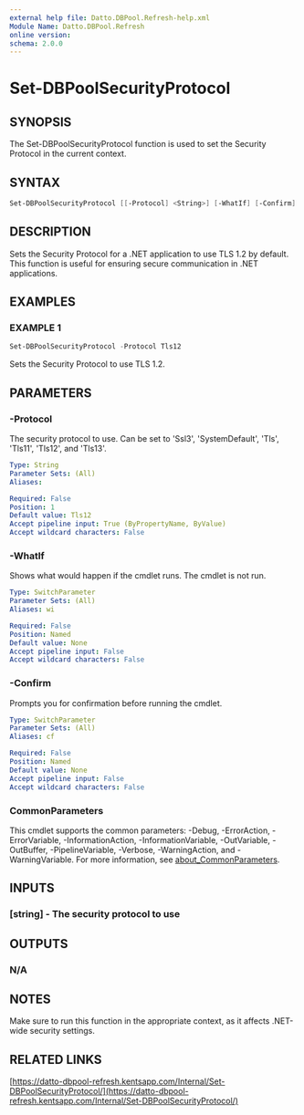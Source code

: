 ```yaml
---
external help file: Datto.DBPool.Refresh-help.xml
Module Name: Datto.DBPool.Refresh
online version:
schema: 2.0.0
---
```


# Set-DBPoolSecurityProtocol

## SYNOPSIS

The Set-DBPoolSecurityProtocol function is used to set the Security Protocol in the current context.

## SYNTAX

```PowerShell
Set-DBPoolSecurityProtocol [[-Protocol] <String>] [-WhatIf] [-Confirm] [<CommonParameters>]
```

## DESCRIPTION

Sets the Security Protocol for a .NET application to use TLS 1.2 by default.
This function is useful for ensuring secure communication in .NET applications.

## EXAMPLES

### EXAMPLE 1

```PowerShell
Set-DBPoolSecurityProtocol -Protocol Tls12
```

Sets the Security Protocol to use TLS 1.2.

## PARAMETERS

### -Protocol

The security protocol to use.
Can be set to 'Ssl3', 'SystemDefault', 'Tls', 'Tls11', 'Tls12', and 'Tls13'.

```yaml
Type: String
Parameter Sets: (All)
Aliases:

Required: False
Position: 1
Default value: Tls12
Accept pipeline input: True (ByPropertyName, ByValue)
Accept wildcard characters: False
```

### -WhatIf

Shows what would happen if the cmdlet runs.
The cmdlet is not run.

```yaml
Type: SwitchParameter
Parameter Sets: (All)
Aliases: wi

Required: False
Position: Named
Default value: None
Accept pipeline input: False
Accept wildcard characters: False
```

### -Confirm

Prompts you for confirmation before running the cmdlet.

```yaml
Type: SwitchParameter
Parameter Sets: (All)
Aliases: cf

Required: False
Position: Named
Default value: None
Accept pipeline input: False
Accept wildcard characters: False
```

### CommonParameters

This cmdlet supports the common parameters: -Debug, -ErrorAction, -ErrorVariable, -InformationAction, -InformationVariable, -OutVariable, -OutBuffer, -PipelineVariable, -Verbose, -WarningAction, and -WarningVariable. For more information, see [about_CommonParameters](http://go.microsoft.com/fwlink/?LinkID=113216).

## INPUTS

### [string] - The security protocol to use

## OUTPUTS

### N/A

## NOTES

Make sure to run this function in the appropriate context, as it affects .NET-wide security settings.

## RELATED LINKS

[https://datto-dbpool-refresh.kentsapp.com/Internal/Set-DBPoolSecurityProtocol/](https://datto-dbpool-refresh.kentsapp.com/Internal/Set-DBPoolSecurityProtocol/)
